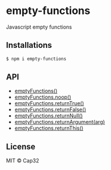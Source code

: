 # empty-functions
Javascript empty functions

## Installations

```bash
$ npm i empty-functions
```

## API

- [emptyFunctions()](./index.js)
- [emptyFunctions.noop()](./noop.js)
- [emptyFunctions.returnTrue()](./return-true.js)
- [emptyFunctions.returnFalse()](./return-false.js)
- [emptyFunctions.returnNull()](./return-null.js)
- [emptyFunctions.returnArgument(arg)](./return-argument.js)
- [emptyFunctions.returnThis()](./return-this.js)

## License

MIT © Cap32
